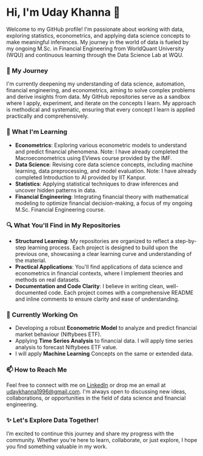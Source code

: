 # Hi, I'm Uday Khanna 👋

Welcome to my GitHub profile! I'm passionate about working with data, exploring statistics, econometrics, and applying data science concepts to make meaningful inferences. My journey in the world of data is fueled by my ongoing M.Sc. in Financial Engineering from WorldQuant University (WQU) and continuous learning through the Data Science Lab at WQU.

### 🚀 My Journey

I'm currently deepening my understanding of data science, automation, financial engineering, and econometrics, aiming to solve complex problems and derive insights from data. My GitHub repositories serve as a sandbox where I apply, experiment, and iterate on the concepts I learn. My approach is methodical and systematic, ensuring that every concept I learn is applied practically and comprehensively.

### 🧠 What I'm Learning

- **Econometrics**: Exploring various econometric models to understand and predict financial phenomena. Note: I have already completed the Macroeconometrics using EViews course provided by the IMF.
- **Data Science**: Revising core data science concepts, including machine learning, data preprocessing, and model evaluation. Note: I have already completed Introduction to AI provided by IIT Kanpur.
- **Statistics**: Applying statistical techniques to draw inferences and uncover hidden patterns in data.
- **Financial Engineering**: Integrating financial theory with mathematical modeling to optimize financial decision-making, a focus of my ongoing M.Sc. Financial Engineering course.

### 🔍 What You'll Find in My Repositories

- **Structured Learning**: My repositories are organized to reflect a step-by-step learning process. Each project is designed to build upon the previous one, showcasing a clear learning curve and understanding of the material.
- **Practical Applications**: You'll find applications of data science and econometrics in financial contexts, where I implement theories and methods on real datasets.
- **Documentation and Code Clarity**: I believe in writing clean, well-documented code. Each project comes with a comprehensive README and inline comments to ensure clarity and ease of understanding.

### 🌱 Currently Working On

- Developing a robust **Econometric Model** to analyze and predict financial market behaviour (Niftybees ETF).
- Applying **Time Series Analysis** to financial data. I will apply time series analysis to forecast Niftybees ETF value.
- I will apply **Machine Learning** Concepts on the same or extended data.

### 📫 How to Reach Me

Feel free to connect with me on [LinkedIn]([https://www.linkedin.com/in/your-profile](https://www.linkedin.com/in/udaykhanna96/)) or drop me an email at [udaykhanna1996@gmail.com](mailto:udaykhanna1996@gmail.com). I'm always open to discussing new ideas, collaborations, or opportunities in the field of data science and financial engineering.

### ✨ Let's Explore Data Together!

I’m excited to continue this journey and share my progress with the community. Whether you're here to learn, collaborate, or just explore, I hope you find something valuable in my work.
